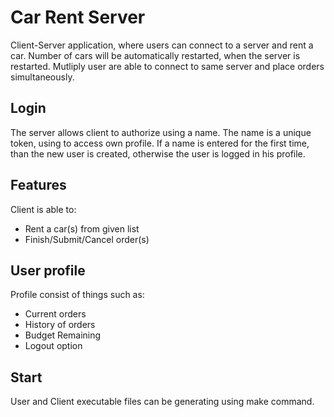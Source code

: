# Car Rent Server
Client-Server application, where users can connect to a server and rent a car. Number of cars will be automatically restarted, when the server is restarted. Mutliply user are able to connect to same server and place orders simultaneously.

## Login
The server allows client to authorize using a name. The name is a unique token, using to access own profile. If a name is entered for the first time, than the new user is created, otherwise the user is logged in his profile. 

## Features
Client is able to:

- Rent a car(s) from given list
- Finish/Submit/Cancel order(s)

## User profile
Profile consist of things such as:

- Current orders
- History of orders
- Budget Remaining
- Logout option

## Start
User and Client executable files can be generating using make command.
